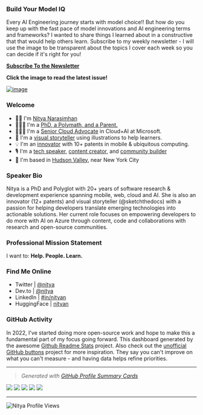 ### Build Your Model IQ

Every AI Engineering journey starts with model choice!! But how do you keep up with the fast pace of model innovations and AI engineering terms and frameworks? I wanted to share things I learned about in a constructive that that would help others learn. Subscribe to my weekly newsletter - I will use the image to be transparent about the topics I cover each week so you can decide if it's right for you!

**[Subscribe To the Newsletter](https://aka.ms/model-mondays/newsletter)**

**Click the image to read the latest issue!**

[![image](https://github.com/user-attachments/assets/ea51cd6d-0369-4bdf-9bfd-aa88f7d726a3)](https://www.linkedin.com/pulse/issue-02-reasoning-rethinking-research-nitya-narasimhan-phd-rmnne/?trackingId=UKbtItxOTLKXgZpHlt2hKg%3D%3D)


### Welcome 

* 👋🏽 I'm [Nitya Narasimhan](https://nitya.dev/about) 
* 👩🏽‍🎓 I'm a [PhD, a Polymath, and a Parent.](https://twitter.com/nitya)
* 👩🏽‍💻 I'm a [Senior Cloud Advocate](https://developer.microsoft.com/en-us/advocates/) in Cloud+AI at Microsoft.
* 🎨 I'm a [visual storyteller](https://sketchthedocs.dev) using illustrations to help learners. 
* 💡 I'm an [innovator](https://patents.google.com/?inventor=Nitya+Narasimhan) with 10+ patents in mobile & ubiquitous computing.
* 🎙 I'm a [tech speaker](https://speakerdeck.com/nitya), [content creator](https://dev.to/nitya), and [community builder](https://www.meetup.com/gdg-hudson-valley/members/11387669/profile/)
* 🗽 I'm based in [Hudson Valley](https://travelhudsonvalley.com/), near New York City

### Speaker Bio
Nitya is a PhD and Polyglot with 20+ years of software research & development experience spanning mobile, web, cloud and AI. She is also an innovator (12+ patents) and visual storyteller (@sketchthedocs) with a passion for helping developers translate emerging technologies into actionable solutions. Her current role focuses on empowering developers to do more with AI on Azure through content, code and collaborations with research and open-source communities.


### Professional Mission Statement

I want to: **Help. People. Learn.**

### Find Me Online

 - Twitter | [@nitya](https://www.twitter.com/nitya) 
 - Dev.to | [@nitya](https://dev.to/nitya) 
 - LinkedIn | [#in/nityan](https://www.linkedin.com/in/nityan)
 - HuggingFace | [nityan](https://huggingface.co/nityan)


<!--
**nitya/nitya** is a ✨ _special_ ✨ repository because its `README.md` (this file) appears on your GitHub profile.

Here are some ideas to get you started:

- 🔭 I’m currently working on ...
- 🌱 I’m currently learning ...
- 👯 I’m looking to collaborate on ...
- 🤔 I’m looking for help with ...
- 💬 Ask me about ...
- 📫 How to reach me: ...
- 😄 Pronouns: ...
- ⚡ Fun fact: ...
-->

### GitHub Activity

In 2022, I've started doing more open-source work and hope to make this a fundamental part of my focus going forward. This dashboard generated by the awesome [Github Readme Stats](https://github.com/anuraghazra/github-readme-stats) project. Also check out the [unofficial GitHub buttons](https://ghbtns.com/) project for more inspiration. They say you can't improve on what you can't measure - and having data helps refine priorities.

---

> _Generated with [GitHub Profile Summary Cards](https://github-profile-summary-cards.vercel.app/demo.html)_
> 
![](http://github-profile-summary-cards.vercel.app/api/cards/profile-details?username=nitya&theme=nightowl)
![](http://github-profile-summary-cards.vercel.app/api/cards/repos-per-language?username=nitya&theme=nightowl)
![](http://github-profile-summary-cards.vercel.app/api/cards/most-commit-language?username=nitya&theme=nightowl)
![](http://github-profile-summary-cards.vercel.app/api/cards/stats?username=nitya&theme=nightowl)
![](http://github-profile-summary-cards.vercel.app/api/cards/productive-time?username=nitya&theme=nightowl&utcOffset=8)

---

<img src="https://komarev.com/ghpvc/?username=nitya&label=Profile%20views&color=FF69B4&style=flat" 
    alt="Nitya Profile Views"/>
    
<!--

> Generated with the [GitHub README Stats Generator](https://gh-stats-gen.vercel.app/)

![nitya's Stats](https://github-readme-stats.vercel.app/api?username=nitya&theme=highcontrast&show_icons=true&hide_border=false&count_private=true)
![nitya's Streak](https://github-readme-streak-stats.herokuapp.com/?user=nitya&theme=highcontrast&hide_border=false)

<a href="http://www.github.com/nitya"><img src="https://activity-graph.herokuapp.com/graph?username=nitya&bg_color=1c1917&color=ffffff&line=cf222e&point=ff00ff&area_color=1c1917&area=true&hide_border=true&custom_title=31Days%20of%20GitHub%20Commits" alt="Nitya's GitHub Commits"  style="width: 994px;border-radius: 5px;" /></a>
--->
